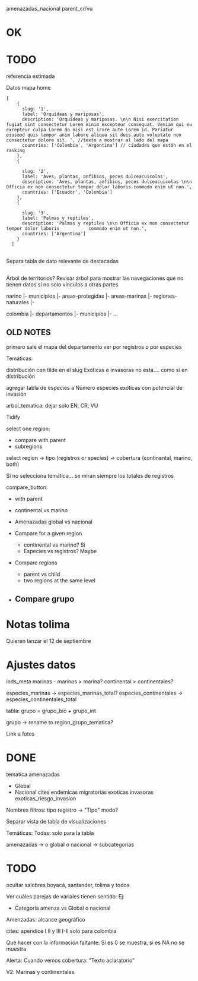 

amenazadas_nacional
parent_cr/vu





# OK



# TODO


referencia estimada




Datos mapa home

```
[
    {
      slug: '1',
      label: 'Orquídeas y mariposas',
      description: 'Orquídeas y mariposas. \n\n Nisi exercitation fugiat sint consectetur Lorem minim excepteur consequat. Veniam qui eu excepteur culpa Lorem do nisi est irure aute Lorem id. Pariatur eiusmod quis tempor anim labore aliqua sit duis aute voluptate non consectetur dolore sit. ', //texto a mostrar al lado del mapa 
      countries: ['Colombia', 'Argentina'] // ciudades que están en el ranking
    },
    {

      slug: '2',
      label: 'Aves, plantas, anfibios, peces dulceacuicolas',
      description: 'Aves, plantas, anfibios, peces dulceacuicolas \n\n Officia ex non consectetur tempor dolor laboris commodo enim ut non.',
      countries: ['Ecuador', 'Colombia']
    },
    {

      slug: '3',
      label: 'Palmas y reptiles',
      description: 'Palmas y reptiles \n\n Officia ex non consectetur tempor dolor laboris           commodo enim ut non.',
      countries: ['Argentina']
    }
  ]
```

## 

Separa tabla de dato relevante de destacadas



##


Árbol de territorios?
Revisar árbol para mostrar las navegaciones que no tienen datos si no solo vínculos a otras partes

narino
 |- municipios
 |- areas-protegidas
 |- areas-marinas
 |- regiones-naturales
 |- 

colombia
 |- departamentos
 |- municipios
 |- ...




## OLD NOTES





primero sale el mapa del departamento
ver por registros o por especies


Temáticas:

distribución con tilde en el slug
Exóticas e invasoras no está.... como sí en distribución

agregar tabla de especies a Número especies exóticas con potencial de invasión

arbol_tematica: dejar solo EN, CR, VU



Tidify

select one region:
- compare with parent
- subregions

select region -> 
    tipo (registros or species) -> 
        cobertura (continental, marino, both)

Si no selecciona temática... se miran siempre los totales de registros

compare_button:
- with parent
- continental vs marino
- Amenazadas global vs nacional




- Compare for a given region   
    - continental vs marino? Si
    - Especies vs registros? Maybe

- Compare regions
    - parent vs child
    - two regions at the same level

- Compare grupo
    - 



# Notas tolima

Quieren lanzar el 12 de septiembre






# Ajustes datos

inds_meta
marinas - marinos > marina?
continental > continentales?

especies_marinas -> especies_marinas_total?
especies_continentales -> especies_continentales_total 

tabla: grupo = grupo_bio + grupo_int

grupo -> rename to region_grupo_tematica?


Link a fotos


# DONE


tematica
amenazadas
 - Global
 - Nacional
cites
endemicas
migratorias
exoticas
invasoras
exoticas_riesgo_invasion


Nombres filtros:
tipo registro -> "Tipo"
modo?


Separar vista de tabla de visualizaciones

Temáticas:
Todas: solo para la tabla


amenazadas -> o global o nacional
-> subcategorias


# TODO

ocultar salobres
boyacá, santander, tolima y todos




Ver cuáles parejas de variales tienen sentido:
Ej:
- Categoría amenza vs Global o nacional



Amenzadas:
alcance geográfico

cites: apendice
I II y III
I-II solo para colombia


Qué hacer con la información faltante:
Si es 0 se muestra, si es NA no se muestra



Alerta: Cuando vemos cobertura:
"Texto aclaratorio"


V2:
Marinas y continentales













